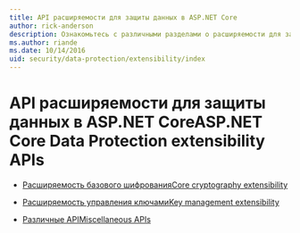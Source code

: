 ```yaml
---
title: API расширяемости для защиты данных в ASP.NET Core
author: rick-anderson
description: Ознакомьтесь с различными разделами о расширяемости для защиты данных в ASP.NET Core.
ms.author: riande
ms.date: 10/14/2016
uid: security/data-protection/extensibility/index
---
```

# <a name="aspnet-core-data-protection-extensibility-apis"></a><span data-ttu-id="4fced-103">API расширяемости для защиты данных в ASP.NET Core</span><span class="sxs-lookup"><span data-stu-id="4fced-103">ASP.NET Core Data Protection extensibility APIs</span></span>

* [<span data-ttu-id="4fced-104">Расширяемость базового шифрования</span><span class="sxs-lookup"><span data-stu-id="4fced-104">Core cryptography extensibility</span></span>](xref:security/data-protection/extensibility/core-crypto)

* [<span data-ttu-id="4fced-105">Расширяемость управления ключами</span><span class="sxs-lookup"><span data-stu-id="4fced-105">Key management extensibility</span></span>](xref:security/data-protection/extensibility/key-management)

* [<span data-ttu-id="4fced-106">Различные API</span><span class="sxs-lookup"><span data-stu-id="4fced-106">Miscellaneous APIs</span></span>](xref:security/data-protection/extensibility/misc-apis)
